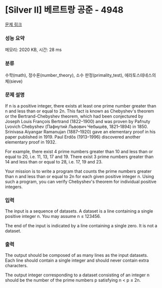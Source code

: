 # [Silver II] 베르트랑 공준 - 4948 

[문제 링크](https://www.acmicpc.net/problem/4948) 

### 성능 요약

메모리: 2020 KB, 시간: 28 ms

### 분류

수학(math), 정수론(number_theory), 소수 판정(primality_test), 에라토스테네스의 체(sieve)

### 문제 설명

<p>If n is a positive integer, there exists at least one prime number greater than n and less than or equal to 2n. This fact is known as Chebyshev's theorem or the Bertrand-Chebyshev theorem, which had been conjectured by Joseph Louis François Bertrand (1822–1900) and was proven by Pafnuty Lvovich Chebyshev (Пафнутий Львович Чебышёв, 1821–1894) in 1850. Srinivasa Aiyangar Ramanujan (1887–1920) gave an elementary proof in his paper published in 1919. Paul Erdős (1913–1996) discovered another elementary proof in 1932.</p>

<p>For example, there exist 4 prime numbers greater than 10 and less than or equal to 20, i.e. 11, 13, 17 and 19. There exist 3 prime numbers greater than 14 and less than or equal to 28, i.e. 17, 19 and 23.</p>

<p>Your mission is to write a program that counts the prime numbers greater than n and less than or equal to 2n for each given positive integer n. Using such a program, you can verify Chebyshev's theorem for individual positive integers.</p>

### 입력 

 <p>The input is a sequence of datasets. A dataset is a line containing a single positive integer n. You may assume n ≤ 123456.</p>

<p>The end of the input is indicated by a line containing a single zero. It is not a dataset.</p>

### 출력 

 <p>The output should be composed of as many lines as the input datasets. Each line should contain a single integer and should never contain extra characters.</p>

<p>The output integer corresponding to a dataset consisting of an integer n should be the number of the prime numbers p satisfying n < p ≤ 2n.</p>

